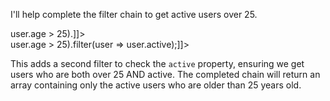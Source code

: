I'll help complete the filter chain to get active users over 25.

<change>
<search><![CDATA[const activeAdults = users.filter(user => user.age > 25).]]></search>
<replace><![CDATA[const activeAdults = users.filter(user => user.age > 25).filter(user => user.active);]]></replace>
</change>

This adds a second filter to check the `active` property, ensuring we get users who are both over 25 AND active. The completed chain will return an array containing only the active users who are older than 25 years old.